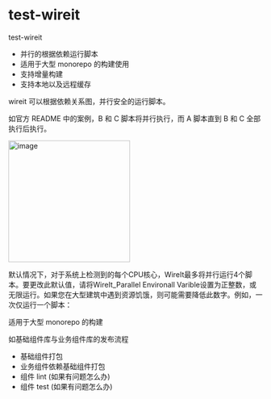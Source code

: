 # test-wireit

test-wireit 

- 并行的根据依赖运行脚本
- 适用于大型 monorepo 的构建使用
- 支持增量构建
- 支持本地以及远程缓存

wireit 可以根据依赖关系图，并行安全的运行脚本。

如官方 README 中的案例，B 和 C 脚本将并行执行，而 A 脚本直到 B 和 C 全部执行后执行。

<img width="241" alt="image" src="https://user-images.githubusercontent.com/40495740/165771773-6cf33a5d-0afc-4c59-9327-406a9c35ef7c.png">

默认情况下，对于系统上检测到的每个CPU核心，WireIt最多将并行运行4个脚本。要更改此默认值，请将WireIt_Parallel Environall Varible设置为正整数，或无限运行。如果您在大型建筑中遇到资源饥饿，则可能需要降低此数字。例如，一次仅运行一个脚本：

适用于大型 monorepo 的构建

如基础组件库与业务组件库的发布流程

- 基础组件打包
- 业务组件依赖基础组件打包
- 组件 lint (如果有问题怎么办)
- 组件 test (如果有问题怎么办)
